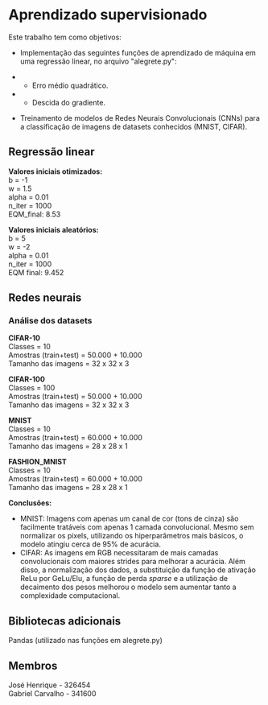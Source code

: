 # Aprendizado supervisionado
Este trabalho tem como objetivos:
- Implementação das seguintes funções de aprendizado de máquina em uma regressão linear, no arquivo "alegrete.py":
- - Erro médio quadrático.
- - Descida do gradiente.

- Treinamento de modelos de Redes Neurais Convolucionais (CNNs) para a classificação de imagens de datasets conhecidos (MNIST, CIFAR).

## Regressão linear
**Valores iniciais otimizados:**\
b      = -1\
w      = 1.5\
alpha  = 0.01\
n_iter = 1000\
EQM_final: 8.53

**Valores iniciais aleatórios:**\
b      = 5\
w      = -2\
alpha  = 0.01\
n_iter = 1000\
EQM final: 9.452

## Redes neurais
### Análise dos datasets

**CIFAR-10**\
Classes = 10\
Amostras (train+test) = 50.000 + 10.000\
Tamanho das imagens = 32 x 32 x 3

**CIFAR-100**\
Classes = 100\
Amostras (train+test) = 50.000 + 10.000\
Tamanho das imagens = 32 x 32 x 3

**MNIST**\
Classes = 10\
Amostras (train+test) = 60.000 + 10.000\
Tamanho das imagens = 28 x 28 x 1

**FASHION_MNIST**\
Classes = 10\
Amostras (train+test) = 60.000 + 10.000\
Tamanho das imagens = 28 x 28 x 1

**Conclusões:**
- MNIST: Imagens com apenas um canal de cor (tons de cinza) são facilmente tratáveis com apenas 1 camada convolucional. Mesmo sem normalizar os pixels, utilizando os hiperparâmetros mais básicos, o modelo atingiu cerca de 95% de acurácia.
- CIFAR: As imagens em RGB necessitaram de mais camadas convolucionais com maiores strides para melhorar a acurácia. Além disso, a normalização dos dados, a substituição da função de ativação ReLu por GeLu/Elu, a função de perda *sparse* e a utilização de decaimento dos pesos melhorou o modelo sem aumentar tanto a complexidade computacional.

## Bibliotecas adicionais
Pandas (utilizado nas funções em alegrete.py)

## Membros
José Henrique - 326454\
Gabriel Carvalho - 341600